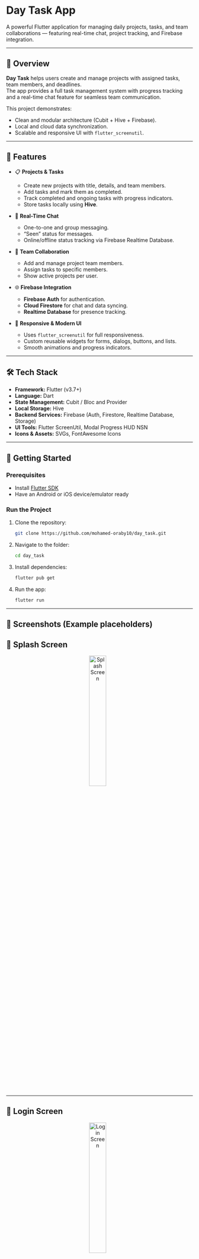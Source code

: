 # Day Task App

A powerful Flutter application for managing daily projects, tasks, and team collaborations — featuring real-time chat, project tracking, and Firebase integration.

---

## 🧠 Overview

**Day Task** helps users create and manage projects with assigned tasks, team members, and deadlines.  
The app provides a full task management system with progress tracking and a real-time chat feature for seamless team communication.

This project demonstrates:
- Clean and modular architecture (Cubit + Hive + Firebase).
- Local and cloud data synchronization.
- Scalable and responsive UI with `flutter_screenutil`.

---

## 🚀 Features

- 📋 **Projects & Tasks**
  - Create new projects with title, details, and team members.
  - Add tasks and mark them as completed.
  - Track completed and ongoing tasks with progress indicators.
  - Store tasks locally using **Hive**.

- 💬 **Real-Time Chat**
  - One-to-one and group messaging.
  - “Seen” status for messages.
  - Online/offline status tracking via Firebase Realtime Database.

- 👥 **Team Collaboration**
  - Add and manage project team members.
  - Assign tasks to specific members.
  - Show active projects per user.

- 🌐 **Firebase Integration**
  - **Firebase Auth** for authentication.
  - **Cloud Firestore** for chat and data syncing.
  - **Realtime Database** for presence tracking.

- 🎨 **Responsive & Modern UI**
  - Uses `flutter_screenutil` for full responsiveness.
  - Custom reusable widgets for forms, dialogs, buttons, and lists.
  - Smooth animations and progress indicators.

---

## 🛠️ Tech Stack

- **Framework:** Flutter (v3.7+)  
- **Language:** Dart  
- **State Management:** Cubit / Bloc and Provider
- **Local Storage:** Hive  
- **Backend Services:** Firebase (Auth, Firestore, Realtime Database, Storage)  
- **UI Tools:** Flutter ScreenUtil, Modal Progress HUD NSN  
- **Icons & Assets:** SVGs, FontAwesome Icons  

----

## 🧩 Getting Started

### Prerequisites
- Install [Flutter SDK](https://docs.flutter.dev/get-started/install)
- Have an Android or iOS device/emulator ready

### Run the Project
1. Clone the repository:
   ```bash
   git clone https://github.com/mohamed-oraby10/day_task.git
   
2. Navigate to the folder:
    ```bash
   cd day_task


3. Install dependencies:
    ```bash
    flutter pub get


4. Run the app:
    ```bash
   flutter run

---
## 📸 Screenshots (Example placeholders)


## 🚀 Splash Screen

<p align="center">
  <img src="assets/screens/Screenshot_1760893647.png" alt="Splash Screen" width="30%" style="margin-right: 10px;">
</p>

---

## 🔑 Login Screen

<p align="center">
  <img src="assets/screens/Screenshot_1760889310.png" alt="Login Screen" width="30%" style="margin-right: 10px;">
</p>

---

## 🧾 Register Screen
<p align="center">
  <img src="assets/screens/Screenshot_1760889322.png" alt="Register Screen" width="30%" style="margin-right: 10px;">
   <img src="assets/screens/Screenshot_1760889433.png" alt="Register Screen" width="30%" style="margin-right: 10px;">
</p>


---

## 🏠 Home Screen

<p align="center">
  <img src="assets/screens/Screenshot_1760889582.png" alt="Home Screen" width="30%" style="margin-right: 10px;">
   <img src="assets/screens/Screenshot_1760890782.png" alt="Home Screen" width="30%" style="margin-right: 10px;">
  <img src="assets/screens/Screenshot_1760890803.png" alt="Home Screen" width="30%" style="margin-right: 10px;">
    <img src="assets/screens/Screenshot_1760891245.png" alt="Home Screen" width="30%" style="margin-right: 10px;">
</p>

---

## 👤 Profile Screen

<p align="center">
  <img src="assets/screens/Screenshot_1760890792.png" alt="Profile Screen" width="30%" style="margin-right: 10px;">
</p>
---

## 💬 Chat & Groups
### chat_screen
<p align="center">
  <img src="assets/screens/Screenshot_1760894822.png" alt="Profile Screen" width="30%" style="margin-right: 10px;">
</p>
---
### chat_group_screen

<p align="center">
  <img src="assets/screens/Screenshot_1760894768.png" alt="chat_group Screen" width="30%" style="margin-right: 10px;">
    <img src="assets/screens/Screenshot_1760890976.png" alt="chat_group Screen" width="30%" style="margin-right: 10px;">
  
</p>

---
### groupes_messages_screen

<p align="center">
  <img src="assets/screens/Screenshot_1760890846.png" alt="groupes_messages Screen" width="30%" style="margin-right: 10px;">
  
</p>

---

## 📨 Messages
### masseges_screen

<p align="center">
  <img src="assets\screens\Screenshot_1760894722.png" alt="masseges Screen" width="30%" style="margin-right: 10px;">
</p>

---
### new_message_screen

<p align="center">
  <img src="assets/screens/Screenshot_1760890954.png" alt="new_message Screen" width="30%" style="margin-right: 10px;">
   <img src="assets/screens/Screenshot_1760890960.png" alt="new_message Screen" width="30%" style="margin-right: 10px;">
   <img src="assets/screens/Screenshot_1760890968.png" alt="new_message Screen" width="30%" style="margin-right: 10px;">
</p>

---

## 📅 Schedule Screen

<p align="center">
  <img src="assets/screens/Screenshot_1760893321.png" alt="Schedule Screen" width="30%" style="margin-right: 10px;">
</p>
---

## 🔔 Notifications Screen

<p align="center">
  <img src="assets/screens/Screenshot_1760891227.png" alt="Notifications Screen" width="30%" style="margin-right: 10px;">
</p>
---

## 🧠 Projects & Tasks
### create_new_project_screen

<p align="center">
  <img src="assets/screens/Screenshot_1760889617.png" alt="create_new_project Screen" width="30%" style="margin-right: 10px;">
    <img src="assets/screens/Screenshot_1760889637.png" alt="create_new_project Screen" width="30%" style="margin-right: 10px;">
    <img src="assets/screens/Screenshot_1760890645.png" alt="create_new_project Screen" width="30%" style="margin-right: 10px;">
</p>
---
### project_details_screen

<p align="center">
  <img src="assets/screens/Screenshot_1760890770.png" alt="project_details Screen" width="30%" style="margin-right: 10px;">
</p>
---
### create_new_task_screen

<p align="center">
  <img src="assets/screens/Screenshot_1760890702.png" alt="create_new_task Screen" width="30%" style="margin-right: 10px;">
    <img src="assets/screens/Screenshot_1760890710.png" alt="create_new_task Screen" width="30%" style="margin-right: 10px;">
    <img src="assets/screens/Screenshot_1760890716.png" alt="create_new_task Screen" width="30%" style="margin-right: 10px;">
</p>
---
### task_details_screen


<p align="center">
  <img src="assets/screens/Screenshot_1760894093.png" alt="task_details Screen" width="30%" style="margin-right: 10px;">
</p>
---

## 🔮 Future Improvements

- 🔍 Add advanced search and filtering for projects and tasks.  
- 🌗 Implement multi-mode (Dark / Light).  
- 📱 Add push notifications for new messages, tasks, and updates.  
- 🗣️ Add **voice, image, and video sharing** inside team/group chats.  
- 🖼️ Allow team members to **change group icons** and manage group settings.  
- 🚪 Add the ability for users to **leave or delete groups**.  
- 🧩 Apply **MVVM architecture** throughout the entire project for better scalability and separation of concerns.  


---

## 👨‍💻 About the Developer

Developed by Mohamed Oraby
📫 Connect with me:

LinkedIn: https://www.linkedin.com/in/mohamedoraby/

GitHub: https://github.com/mohamed-oraby10
